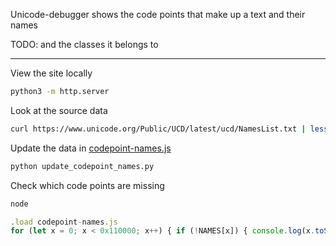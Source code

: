 Unicode-debugger shows the code points that make up a text and their names

TODO: and the classes it belongs to

---

View the site locally

``` sh
python3 -m http.server
```

Look at the source data

``` sh
curl https://www.unicode.org/Public/UCD/latest/ucd/NamesList.txt | less
```

Update the data in [codepoint-names.js](./codepoint-names.js)

``` sh
python update_codepoint_names.py
```

Check which code points are missing

``` sh
node
```

``` javascript
.load codepoint-names.js
for (let x = 0; x < 0x110000; x++) { if (!NAMES[x]) { console.log(x.toString(16)) } }
```
